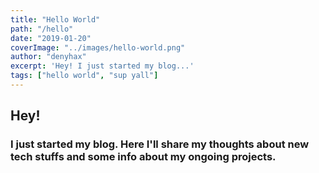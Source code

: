 ```yaml
---
title: "Hello World"
path: "/hello"
date: "2019-01-20"
coverImage: "../images/hello-world.png"
author: "denyhax"
excerpt: 'Hey! I just started my blog...'
tags: ["hello world", "sup yall"]
---
```


## Hey! 
### I just started my blog. Here I'll share my thoughts about new tech stuffs and some info about my ongoing projects. 
